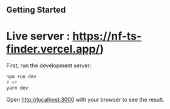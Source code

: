 ## Getting Started
# Live server : https://nf-ts-finder.vercel.app/)

First, run the development server:

```bash
npm run dev
# or
yarn dev
```

Open [http://localhost:3000]([http://localhost:3000]) with your browser to see the result.




